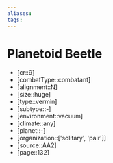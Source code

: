 ```yaml
---
aliases: 
tags: 
---
```


# Planetoid Beetle

- [cr::9]
- [combatType::combatant]
- [alignment::N]
- [size::huge]
- [type::vermin]
- [subtype::-]
- [environment::vacuum]
- [climate::any]
- [planet::-]
- [organization::['solitary', 'pair']]
- [source::AA2]
- [page::132]
